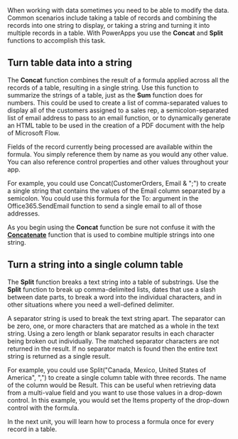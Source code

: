 When working with data sometimes you need to be able to modify the data. Common scenarios include taking a table of records and combining the records into one string to display, or taking a string and turning it into multiple records in a table. With
PowerApps you use the **Concat** and **Split** functions to accomplish
this task.

Turn table data into a string
-----------------------------

The **Concat** function combines the result of a formula applied across
all the records of a table, resulting in a single string. Use this
function to summarize the strings of a table, just as the **Sum**
function does for numbers. This could be used to create a list of comma-separated values to display all of the customers assigned to a sales
rep, a semicolon-separated list of email address to pass to an email
function, or to dynamically generate an HTML table to be used in the
creation of a PDF document with the help of Microsoft Flow.

Fields of the record currently being processed are available within the
formula. You simply reference them by name as you would any other value.
You can also reference control properties and other values throughout your app.

For example, you could use Concat(CustomerOrders, Email & ";") to create
a single string that contains the values of the Email column separated
by a semicolon. You could use this formula for the To: argument in the
Office365.SendEmail function to send a single email to all of those
addresses.

As you begin using the **Concat** function be sure not confuse it with
the
[**Concatenate**](https://docs.microsoft.com/powerapps/maker/canvas-apps/functions/function-concatenate)
function that is used to combine multiple strings into one string.

Turn a string into a single column table
----------------------------------------

The **Split** function breaks a text string into a table of substrings.
Use the **Split** function to break up comma-delimited lists, dates that
use a slash between date parts, to break a word into the individual
characters, and in other situations where you need a well-defined
delimiter.

A separator string is used to break the text string apart. The separator
can be zero, one, or more characters that are matched as a whole in the
text string. Using a zero length or blank separator results in each
character being broken out individually. The matched separator
characters are not returned in the result. If no separator match is
found then the entire text string is returned as a single result.

For example, you could use Split("Canada, Mexico, United States of
America", ",") to create a single column table with three records. The
name of the column would be Result. This can be useful when retrieving
data from a multi-value field and you want to use those values in a
drop-down control. In this example, you would set the Items property of
the drop-down control with the formula.

In the next unit, you will learn how to process a formula once for every
record in a table. 
